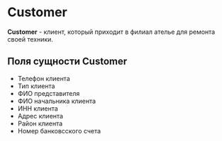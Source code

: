 # Customer
**Customer** - клиент, который приходит в филиал ателье для ремонта своей техники.  

## Поля сущности Customer
  - Телефон клиента
  - Тип клиента
  - ФИО представителя
  - ФИО начальника клиента
  - ИНН клиента
  - Адрес клиента
  - Район клиента
  - Номер банковсского счета